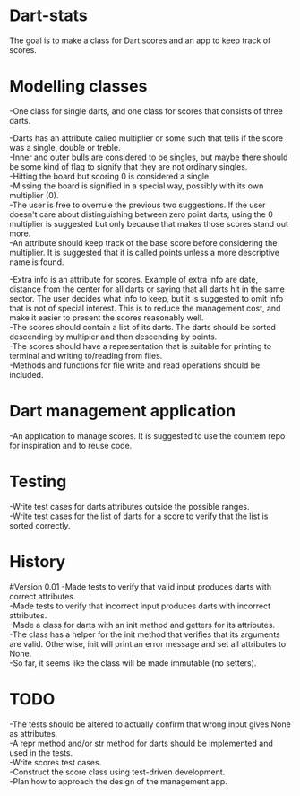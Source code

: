 # Dart-stats
The goal is to make a class for Dart scores and an app to keep track of scores.

# Modelling classes
-One class for single darts, and one class for scores that consists of three darts.

-Darts has an attribute called multiplier or some such that tells if the score was a single, double or treble.  
-Inner and outer bulls are considered to be singles, but maybe there should be some kind of flag to signify that they are not ordinary singles.  
-Hitting the board but scoring 0 is considered a single.  
-Missing the board is signified in a special way, possibly with its own multiplier (0).  
-The user is free to overrule the previous two suggestions. If the user doesn't care about distinguishing between zero point darts, using the 0 multiplier is suggested but only because that makes those scores stand out more.  
-An attribute should keep track of the base score before considering the multiplier. It is suggested that it is called points unless a more descriptive name is found.  

-Extra info is an attribute for scores. Example of extra info are date, distance from the center for all darts or saying that all darts hit in the same sector.
The user decides what info to keep, but it is suggested to omit info that is not of special interest. This is to reduce the management cost, and make it easier to present the scores reasonably well.  
-The scores should contain a list of its darts. The darts should be sorted descending by multipier and then descending by points.  
-The scores should have a representation that is suitable for printing to terminal and writing to/reading from files.  
-Methods and functions for file write and read operations should be included.

# Dart management application
-An application to manage scores. It is suggested to use the countem repo for inspiration and to reuse code.  

# Testing
-Write test cases for darts attributes outside the possible ranges.  
-Write test cases for the list of darts for a score to verify that the list is sorted correctly.  

# History

#Version 0.01
-Made tests to verify that valid input produces darts with correct attributes.  
-Made tests to verify that incorrect input produces darts with incorrect attributes.  
-Made a class for darts with an init method and getters for its attributes.  
-The class has a helper for the init method that verifies that its arguments are valid. Otherwise, init will print an error message and set all attributes to None.  
-So far, it seems like the class will be made immutable (no setters).  

# TODO
-The tests should be altered to actually confirm that wrong input gives None as attributes.  
-A repr method and/or str method for darts should be implemented and used in the tests.  
-Write scores test cases.  
-Construct the score class using test-driven development.  
-Plan how to approach the design of the management app.
